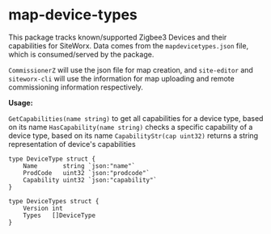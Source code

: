 # map-device-types

This package tracks known/supported Zigbee3 Devices and their capabilities for SiteWorx.
Data comes from the `mapdevicetypes.json` file, which is consumed/served by the package.

`CommissionerZ` will use the json file for map creation, and `site-editor` and `siteworx-cli` will use the information for map uploading and remote commissioning information respectively.

**Usage:**

`GetCapabilities(name string)` to get all capabilities for a device type, based on its name
`HasCapability(name string)` checks a specific capability of a device type, based on its name
`CapabilityStr(cap uint32)` returns a string representation of device's capabilities

```
type DeviceType struct {
	Name       string `json:"name"`
	ProdCode   uint32 `json:"prodcode"`
	Capability uint32 `json:"capability"`
}

type DeviceTypes struct {
	Version int
	Types   []DeviceType
}
```
